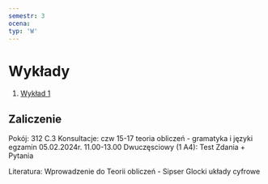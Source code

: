 ```yaml
---
semestr: 3
ocena: 
typ: 'W'
---
```


# Wykłady
1. [Wykład 1](/Notatki/Semestr%203/Logika%20układów%20cyfrowych/Wykłady/Wykład%201/Wykład%201.md)

## Zaliczenie
Pokój: 312 C.3
Konsultacje: czw 15-17
teoria obliczeń - gramatyka i języki
egzamin 05.02.2024r. 11.00-13.00
Dwuczęsciowy (1 A4):
	Test
	Zdania + Pytania


Literatura:
Wprowadzenie do Teorii obliczeń - Sipser
Glocki układy cyfrowe